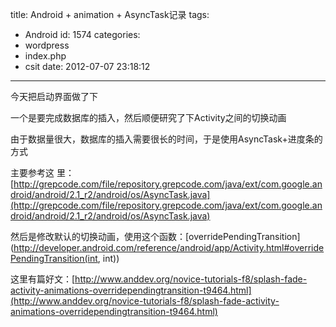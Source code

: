 title: Android + animation + AsyncTask记录
tags:
  - Android
id: 1574
categories:
  - wordpress
  - index.php
  - csit
date: 2012-07-07 23:18:12
---

今天把启动界面做了下

一个是要完成数据库的插入，然后顺便研究了下Activity之间的切换动画

由于数据量很大，数据库的插入需要很长的时间，于是使用AsyncTask+进度条的方式

主要参考这<!--more-->
里：[http://grepcode.com/file/repository.grepcode.com/java/ext/com.google.android/android/2.1_r2/android/os/AsyncTask.java](http://grepcode.com/file/repository.grepcode.com/java/ext/com.google.android/android/2.1_r2/android/os/AsyncTask.java)

然后是修改默认的切换动画，使用这个函数：[overridePendingTransition](http://developer.android.com/reference/android/app/Activity.html#overridePendingTransition(int, int))

这里有篇好文：[http://www.anddev.org/novice-tutorials-f8/splash-fade-activity-animations-overridependingtransition-t9464.html](http://www.anddev.org/novice-tutorials-f8/splash-fade-activity-animations-overridependingtransition-t9464.html)